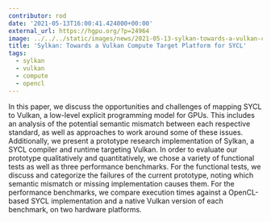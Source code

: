 ```yaml
---
contributor: rod
date: '2021-05-13T16:00:41.424000+00:00'
external_url: https://hgpu.org/?p=24964
image: ../../../static/images/news/2021-05-13-sylkan-towards-a-vulkan-compute-target-platform-for-sycl.webp
title: 'Sylkan: Towards a Vulkan Compute Target Platform for SYCL'
tags:
  - sylkan
  - vulkan
  - compute
  - opencl
---
```


In this paper, we discuss the opportunities and challenges of mapping SYCL to Vulkan, a low-level explicit programming
model for GPUs. This includes an analysis of the potential semantic mismatch between each respective standard, as well
as approaches to work around some of these issues. Additionally, we present a prototype research implementation of
Sylkan, a SYCL compiler and runtime targeting Vulkan. In order to evaluate our prototype qualitatively and
quantitatively, we chose a variety of functional tests as well as three performance benchmarks. For the functional
tests, we discuss and categorize the failures of the current prototype, noting which semantic mismatch or missing
implementation causes them. For the performance benchmarks, we compare execution times against a OpenCL-based SYCL
implementation and a native Vulkan version of each benchmark, on two hardware platforms.
